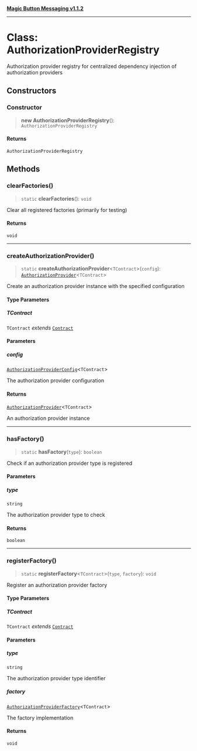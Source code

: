 [**Magic Button Messaging v1.1.2**](../README.md)

***

# Class: AuthorizationProviderRegistry

Authorization provider registry for centralized dependency injection of authorization providers

## Constructors

### Constructor

> **new AuthorizationProviderRegistry**(): `AuthorizationProviderRegistry`

#### Returns

`AuthorizationProviderRegistry`

## Methods

### clearFactories()

> `static` **clearFactories**(): `void`

Clear all registered factories (primarily for testing)

#### Returns

`void`

***

### createAuthorizationProvider()

> `static` **createAuthorizationProvider**\<`TContract`\>(`config`): [`AuthorizationProvider`](../type-aliases/AuthorizationProvider.md)\<`TContract`\>

Create an authorization provider instance with the specified configuration

#### Type Parameters

##### TContract

`TContract` *extends* [`Contract`](../type-aliases/Contract.md)

#### Parameters

##### config

[`AuthorizationProviderConfig`](../interfaces/AuthorizationProviderConfig.md)\<`TContract`\>

The authorization provider configuration

#### Returns

[`AuthorizationProvider`](../type-aliases/AuthorizationProvider.md)\<`TContract`\>

An authorization provider instance

***

### hasFactory()

> `static` **hasFactory**(`type`): `boolean`

Check if an authorization provider type is registered

#### Parameters

##### type

`string`

The authorization provider type to check

#### Returns

`boolean`

***

### registerFactory()

> `static` **registerFactory**\<`TContract`\>(`type`, `factory`): `void`

Register an authorization provider factory

#### Type Parameters

##### TContract

`TContract` *extends* [`Contract`](../type-aliases/Contract.md)

#### Parameters

##### type

`string`

The authorization provider type identifier

##### factory

[`AuthorizationProviderFactory`](../interfaces/AuthorizationProviderFactory.md)\<`TContract`\>

The factory implementation

#### Returns

`void`
